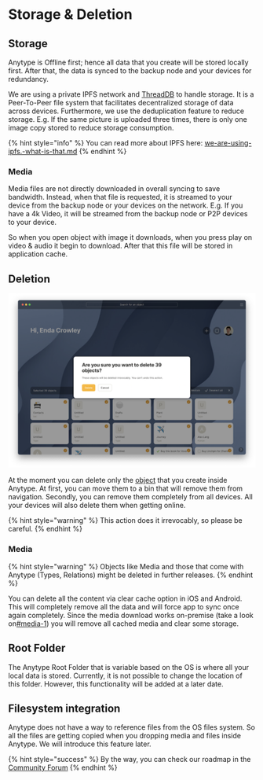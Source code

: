 # Storage & Deletion

## Storage

Anytype is Offline first; hence all data that you create will be stored locally first. After that, the data is synced to the backup node and your devices for redundancy.&#x20;

We are using a private IPFS network and [ThreadDB](https://docs.textile.io/threads/) to handle storage. It is a Peer-To-Peer file system that facilitates decentralized storage of data across devices. Furthermore, we use the deduplication feature to reduce storage. E.g. If the same picture is uploaded three times, there is only one image copy stored to reduce storage consumption.

{% hint style="info" %}
You can read more about IPFS here: [we-are-using-ipfs.-what-is-that.md](../faqs/we-are-using-ipfs.-what-is-that.md "mention")
{% endhint %}

### Media

Media files are not directly downloaded in overall syncing to save bandwidth. Instead, when that file is requested, it is streamed to your device from the backup node or your devices on the network. E.g. If you have a 4k Video, it will be streamed from the backup node or P2P devices to your device.

So when you open object with  image it downloads, when you press play on video & audio it begin to download. After that this file will be stored in application cache.

## Deletion

![Complete deletion in Bin](<../.gitbook/assets/Screenshot 2021-11-02 at 16.25.23.png>)

At the moment you can delete only the [object](../fundamentals/object/ "mention") that you create inside Anytype. At first, you can move them to a bin that will remove them from navigation. Secondly, you can remove them completely from all devices. All your devices will also delete them when getting online.

{% hint style="warning" %}
This action does it irrevocably, so please be careful.&#x20;
{% endhint %}

### Media

{% hint style="warning" %}
Objects like Media and those that come with Anytype (Types, Relations) might be deleted in further releases.
{% endhint %}

You can delete all the content via clear cache option in iOS and Android. This will completely remove all the data and will force app to sync once again completely. Since the media download works on-premise (take a look on[#media-1](storage-and-deletion.md#media-1 "mention")) you will remove all cached media and clear some storage.

## Root Folder

The Anytype Root Folder that is variable based on the OS is where all your local data is stored. Currently, it is not possible to change the location of this folder. However, this functionality will be added at a later date.

## Filesystem integration

Anytype does not have a way to reference files from the OS files system. So all the files are getting copied when you dropping media and files inside Anytype. We will introduce this feature later.

{% hint style="success" %}
By the way, you can check our roadmap in the [Community Forum](https://community.anytype.io/t/release-plan-a-general-roadmap/1283)
{% endhint %}
